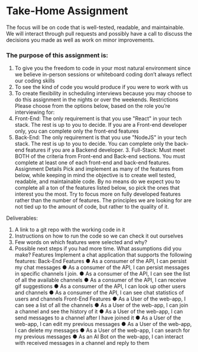 # Take-Home Assignment
The focus will be on code that is well-tested, readable, and maintainable. We will interact through
pull requests and possibly have a call to discuss the decisions you made as well as work on minor
improvements. 
### The purpose of this assignment is:
1. To give you the freedom to code in your most natural environment since we believe in-person
sessions or whiteboard coding don’t always reflect our coding skills
2. To see the kind of code you would produce if you were to work with us
3. To create flexibility in scheduling interviews because you may choose to do this assignment
in the nights or over the weekends.
Restrictions
Please choose from the options below, based on the role you’re interviewing for:
1. Front-End:
The only requirement is that you use "React" in your tech stack. The rest is up to you to decide. If
you are a Front-end developer only, you can complete only the front-end features
2. Back-End:
The only requirement is that you use "NodeJS" in your tech stack. The rest is up to you to decide.
You can complete only the back-end features if you are a Backend developer. 3. Full-Stack:
Must meet BOTH of the criteria from Front-end and Back-end sections. You must complete at least
one of each front-end and back-end features.
Assignment Details
Pick and implement as many of the features from below, while keeping in mind the objective is to
create well tested, readable, and maintainable code. By no means do we expect you to complete all
a ton of the features listed below, so pick the ones that interest you the most.
Try to focus more on fully developed features rather than the number of features. The principles we
are looking for are not tied up to the amount of code, but rather to the quality of it.

Deliverables:
1. A link to a git repo with the working code in it
2. Instructions on how to run the code so we can check it out ourselves
3. Few words on which features were selected and why?
4. Possible next steps if you had more time. What assumptions did you make?
Features
Implement a chat application that supports the following features:
Back-End Features ● As a consumer of the API, I can persist my chat messages
● As a consumer of the API, I can persist messages in specific channels I join.
● As a consumer of the API, I can see the list of all the available channels
● As a consumer of the API, I can receive gif suggestions
● As a consumer of the API, I can look up other users and channels
● As a consumer of the API, I can see chat statistics of users and channels
Front-End Features ● As a User of the web-app, I can see a list of all the channels
● As a User of the web-app, I can join a channel and see the history of it
● As a User of the web-app, I can send messages to a channel after I have joined it
● As a User of the web-app, I can edit my previous messages
● As a User of the web-app, I can delete my messages
● As a User of the web-app, I can search for my previous messages
● As an AI Bot on the web-app, I can interact with received messages in a channel and reply to
them
